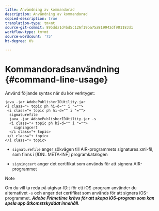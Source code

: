 ```yaml
---
title: Användning av kommandorad
description: Användning av kommandorad
copied-description: true
translation-type: tm+mt
source-git-commit: 89bdda1d4bd5c126f19ba75a819942df901183d1
workflow-type: tm+mt
source-wordcount: '75'
ht-degree: 0%

---
```



# Kommandoradsanvändning {#command-line-usage}

Använd följande syntax när du kör verktyget:

```
java -jar AdobePublisherIDUtility.jar 
<i class="+ topic ph hi-d="" i "="">
 <i class="+ topic ph hi-d="" i "="">
  signaturefile 
  java -jar AdobePublisherIDUtility.jar -s 
  <i class="+ topic ph hi-d="" i "="">
    signingcert
  </i class="+ topic>
 </i class="+ topic>
</i class="+ topic>
```

* `signaturefile` anger sökvägen till AIR-programmets signatures.xml-fil, som finns i  [!DNL META-INF] programkatalogen

* `signingcert` anger det certifikat som används för att signera AIR-programmet

>[!NOTE]
>
>Om du vill ta reda på utgivar-ID:t för ett iOS-program använder du alternativet `-s` och anger det certifikat som används för att signera iOS-programmet. ***Adobe Primetime krävs för att skapa iOS-program som kan spela upp åtkomstskyddat innehåll***.

